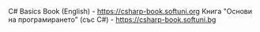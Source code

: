 C# Basics Book (English) - https://csharp-book.softuni.org
Книга "Основи на програмирането" (със C#) - https://csharp-book.softuni.bg

